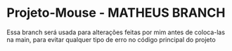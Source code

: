 # Projeto-Mouse - MATHEUS BRANCH
Essa branch será usada para alterações feitas por mim antes de coloca-las na main, para evitar qualquer tipo de erro no código principal do projeto
